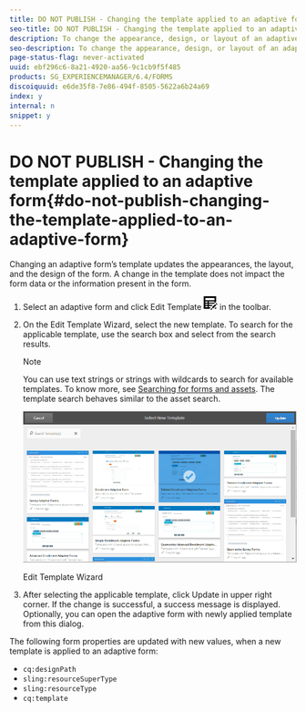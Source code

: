 ```yaml
---
title: DO NOT PUBLISH - Changing the template applied to an adaptive form
seo-title: DO NOT PUBLISH - Changing the template applied to an adaptive form
description: To change the appearance, design, or layout of an adaptive form, you can change the template applied to it without impacting the form contents.
seo-description: To change the appearance, design, or layout of an adaptive form, you can change the template applied to it without impacting the form contents.
page-status-flag: never-activated
uuid: ebf296c6-8a21-4920-aa56-9c1cb9f5f485
products: SG_EXPERIENCEMANAGER/6.4/FORMS
discoiquuid: e6de35f8-7e86-494f-8505-5622a6b24a69
index: y
internal: n
snippet: y
---
```


# DO NOT PUBLISH - Changing the template applied to an adaptive form{#do-not-publish-changing-the-template-applied-to-an-adaptive-form}

<!--
Comment Type: remark
Last Modified By: Vishal. Gupta (vishgupt)
Last Modified Date: 2017-11-30T06:06:45.437-0500
<p>This feature is removed from 6.2. Hence, pulling it down and removing references from other articles.</p>
-->

<!--
Comment Type: remark
Last Modified By: Ashish Gupta . (asgupta)
Last Modified Date: 2017-11-30T06:06:45.451-0500
<p>Link to the template creation article and other relevant customization articles, ones those are available.</p>
<p>http://chl-author.corp.adobe.com/content/help/en/aem-forms/6/custom-adaptive-forms-templates.html<br /> </p>
-->

Changing an adaptive form’s template updates the appearances, the layout, and the design of the form. A change in the template does not impact the form data or the information present in the form.

1. Select an adaptive form and click Edit Template ![](assets/aem6forms_tableedit.png) in the toolbar.
1. On the Edit Template Wizard, select the new template. To search for the applicable template, use the search box and select from the search results.

   >[!NOTE]
   >
   >You can use text strings or strings with wildcards to search for available templates. To know more, see [Searching for forms and assets](../../../forms/using/searching-forms-or-assets.md). The template search behaves similar to the asset search.

   ![Edit Template Wizard](assets/apply_new_template.png)

   Edit Template Wizard

1. After selecting the applicable template, click Update in upper right corner. If the change is successful, a success message is displayed. Optionally, you can open the adaptive form with newly applied template from this dialog.

The following form properties are updated with new values, when a new template is applied to an adaptive form:

* `cq:designPath`
* `sling:resourceSuperType`
* `sling:resourceType`
* `cq:template`

<!--
<related-links>
<a href="../../../forms/using/introduction-aem-forms.md" target="_blank">Introduction to adaptive forms</a>
<a href="../../../forms/using/creating-adaptive-form.md" target="_blank">Creating an adaptive form</a>
</related-links>
-->

